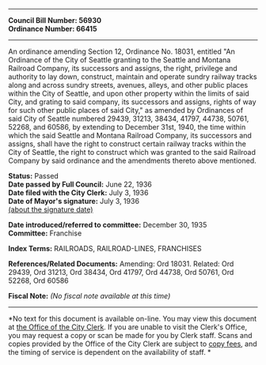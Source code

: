 * * * * *  
  
**Council Bill Number: [](#h0)[](#h2)56930**   
**Ordinance Number: 66415**  
  
* * * * *  
  
An ordinance amending Section 12, Ordinance No. 18031, entitled "An Ordinance of the City of Seattle granting to the Seattle and Montana Railroad Company, its successors and assigns, the right, privilege and authority to lay down, construct, maintain and operate sundry railway tracks along and across sundry streets, avenues, alleys, and other public places within the City of Seattle, and upon other property within the limits of said City, and grating to said company, its successors and assigns, rights of way for such other public places of said City," as amended by Ordinances of said City of Seattle numbered 29439, 31213, 38434, 41797, 44738, 50761, 52268, and 60586, by extending to December 31st, 1940, the time within which the said Seattle and Montana Railroad Company, its successors and assigns, shall have the right to construct certain railway tracks within the City of Seattle, the right to construct which was granted to the said Railroad Company by said ordinance and the amendments thereto above mentioned.  
  
**Status:** Passed   
**Date passed by Full Council:** June 22, 1936   
**Date filed with the City Clerk:** July 3, 1936   
**Date of Mayor's signature:** July 3, 1936   
[(about the signature date)](/~public/approvaldate.htm)   
  
  
**Date introduced/referred to committee:** December 30, 1935   
**Committee:** Franchise   
  
**Index Terms:** RAILROADS, RAILROAD-LINES, FRANCHISES  
  
**References/Related Documents:** Amending: Ord 18031. Related: Ord 29439, Ord 31213, Ord 38434, Ord 41797, Ord 44738, Ord 50761, Ord 52268, Ord 60586  
  
**Fiscal Note:** *(No fiscal note available at this time)*  
  
* * * * *  
  
*No text for this document is available on-line. You may view this document at [the Office of the City Clerk](http://www.seattle.gov/leg/clerk/contactUs.htm). If you are unable to visit the Clerk's Office, you may request a copy or scan be made for you by Clerk staff. Scans and copies provided by the Office of the City Clerk are subject to [copy fees](http://clerk.seattle.gov/~public/clerkfees.htm), and the timing of service is dependent on the availability of staff. *  
  
  
